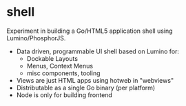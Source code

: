 # shell

Experiment in building a Go/HTML5 application shell using Lumino/PhosphorJS.

 * Data driven, programmable UI shell based on Lumino for:
   * Dockable Layouts
   * Menus, Context Menus
   * misc components, tooling
 * Views are just HTML apps using hotweb in "webviews"
 * Distributable as a single Go binary (per platform)
 * Node is only for building frontend